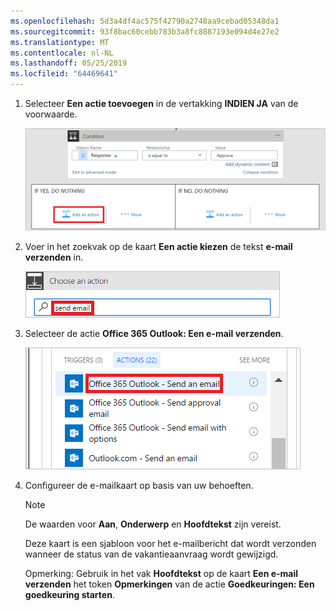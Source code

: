 ```yaml
---
ms.openlocfilehash: 5d3a4df4ac575f42790a2748aa9cebad05348da1
ms.sourcegitcommit: 93f8bac60cebb783b3a8fc8887193e094d4e27e2
ms.translationtype: MT
ms.contentlocale: nl-NL
ms.lasthandoff: 05/25/2019
ms.locfileid: "64469641"
---
```

1. Selecteer **Een actie toevoegen** in de vertakking **INDIEN JA** van de voorwaarde.
   
    ![nieuwe stap toevoegen](media/modern-approvals/add-action-after-condition.png)
2. Voer in het zoekvak op de kaart **Een actie kiezen** de tekst **e-mail verzenden** in.
   
    ![zoeken naar e-mailacties](media/modern-approvals/search-send-email-yes.png)
3. Selecteer de actie **Office 365 Outlook: Een e-mail verzenden**.
   
    ![actie voor e-mail verzenden selecteren](media/modern-approvals/select-send-email-yes.png)
4. Configureer de e-mailkaart op basis van uw behoeften.
   
     >[!NOTE]
     > De waarden voor **Aan**, **Onderwerp** en **Hoofdtekst** zijn vereist.
     >
     >
   
     Deze kaart is een sjabloon voor het e-mailbericht dat wordt verzonden wanneer de status van de vakantieaanvraag wordt gewijzigd.
   
     Opmerking: Gebruik in het vak **Hoofdtekst** op de kaart **Een e-mail verzenden** het token **Opmerkingen** van de actie **Goedkeuringen: Een goedkeuring starten**.

